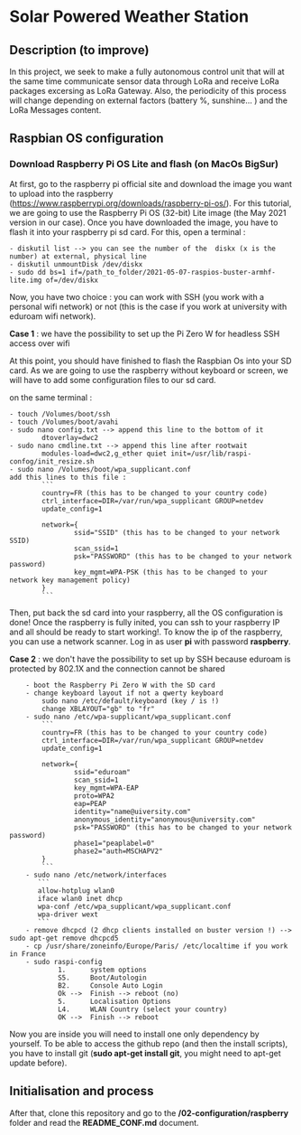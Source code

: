 # Solar Powered Weather Station

## Description (to improve)
In this project, we seek to make a fully autonomous control unit that will at the same time communicate sensor data through LoRa and receive LoRa packages excersing as LoRa Gateway. Also, the periodicity of this process will change depending on external factors (battery %, sunshine... ) and the LoRa Messages content.

## Raspbian OS configuration 

### Download Raspberry Pi OS Lite and flash (on MacOs BigSur)

At first, go to the raspberry pi official site and download the image you want to upload into the raspberry (https://www.raspberrypi.org/downloads/raspberry-pi-os/). For this tutorial, we are going to use the Raspberry Pi OS (32-bit) Lite image (the May 2021 version in our case). Once you have downloaded the image, you have to flash it into your raspberry pi sd card. For this, open 
a terminal :

    - diskutil list --> you can see the number of the  diskx (x is the number) at external, physical line
    - diskutil unmountDisk /dev/diskx
    - sudo dd bs=1 if=/path_to_folder/2021-05-07-raspios-buster-armhf-lite.img of=/dev/diskx

Now, you have two choice : you can work with SSH (you work with a personal wifi network) or not (this is the case if you work at university with eduroam wifi network).

**Case 1** : we have the possibility to set up the Pi Zero W for headless SSH access over wifi

At this point, you should have finished to flash the Raspbian Os into your SD card. As we are going to use the raspberry without keyboard or screen, we will have to add some configuration files to our sd card.

on the same terminal :

    - touch /Volumes/boot/ssh                   
    - touch /Volumes/boot/avahi
    - sudo nano config.txt --> append this line to the bottom of it
            dtoverlay=dwc2
    - sudo nano cmdline.txt --> append this line after rootwait
            modules-load=dwc2,g_ether quiet init=/usr/lib/raspi-confog/init_resize.sh
    - sudo nano /Volumes/boot/wpa_supplicant.conf
    add this lines to this file :
            ```
            country=FR (this has to be changed to your country code)
            ctrl_interface=DIR=/var/run/wpa_supplicant GROUP=netdev
            update_config=1

            network={
                    ssid="SSID" (this has to be changed to your network SSID)
                    scan_ssid=1
                    psk="PASSWORD" (this has to be changed to your network password)
                    key_mgmt=WPA-PSK (this has to be changed to your network key management policy)
            }
            ```

Then, put back the sd card into your raspberry, all the OS configuration is done!
Once the raspberry is fully inited, you can ssh to your raspberry IP and all should be ready to start working!. To know the ip of the raspberry, you can use a network scanner. Log in as user **pi** with password **raspberry**.

**Case 2** : we don't have the possibility to set up by SSH because eduroam is protected by 802.1X and the connection cannot be shared

        - boot the Raspberry Pi Zero W with the SD card
        - change keyboard layout if not a qwerty keyboard
            sudo nano /etc/default/keyboard (key / is !)
            change XBLAYOUT="gb" to "fr"
        - sudo nano /etc/wpa-supplicant/wpa_supplicant.conf
            ```
            country=FR (this has to be changed to your country code)
            ctrl_interface=DIR=/var/run/wpa_supplicant GROUP=netdev
            update_config=1

            network={
                    ssid="eduroam"
                    scan_ssid=1
                    key_mgmt=WPA-EAP
                    proto=WPA2
                    eap=PEAP
                    identity="name@uiversity.com"
                    anonymous_identity="anonymous@university.com"
                    psk="PASSWORD" (this has to be changed to your network password)
                    phase1="peaplabel=0"
                    phase2="auth=MSCHAPV2"
            }
            ```
        - sudo nano /etc/network/interfaces
           ```
           allow-hotplug wlan0
           iface wlan0 inet dhcp
           wpa-conf /etc/wpa_supplicant/wpa_supplicant.conf
           wpa-driver wext
           ```
        - remove dhcpcd (2 dhcp clients installed on buster version !) --> sudo apt-get remove dhcpcd5
        - cp /usr/share/zoneinfo/Europe/Paris/ /etc/localtime if you work in France
        - sudo raspi-config
                1.      system options
                S5.     Boot/Autologin
                B2.     Console Auto Login
                Ok -->  Finish --> reboot (no)
                5.      Localisation Options
                L4.     WLAN Country (select your country)
                OK -->  Finish --> reboot


Now you are inside you will need to install one only dependency by yourself. To be able to access the github repo (and then the install scripts), you have to install git (**sudo apt-get install git**, you might need to apt-get update before).

## Initialisation and process

After that, clone this repository and go to the **/02-configuration/raspberry** folder and read the **README_CONF.md** document.